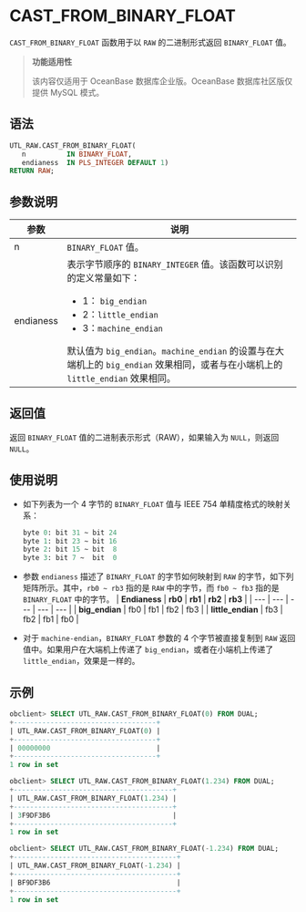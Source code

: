 # CAST_FROM_BINARY_FLOAT 

`CAST_FROM_BINARY_FLOAT` 函数用于以 `RAW` 的二进制形式返回 `BINARY_FLOAT` 值。

>**功能适用性**
>
>该内容仅适用于 OceanBase 数据库企业版。OceanBase 数据库社区版仅提供 MySQL 模式。

## 语法

```sql
UTL_RAW.CAST_FROM_BINARY_FLOAT(
   n          IN BINARY_FLOAT,
   endianess  IN PLS_INTEGER DEFAULT 1) 
RETURN RAW;
```

## 参数说明
| **参数** | **说明** |
| --- | --- |
| n | `BINARY_FLOAT` 值。 |
| endianess | 表示字节顺序的 `BINARY_INTEGER` 值。该函数可以识别的定义常量如下：<ul><li> 1： `big_endian` </li> <li>  2：`little_endian` </li> <li> 3：`machine_endian` </li></ul> 默认值为  `big_endian`。`machine_endian` 的设置与在大端机上的 `big_endian` 效果相同，或者与在小端机上的 ` little_endian` 效果相同。 |

## 返回值

返回 `BINARY_FLOAT` 值的二进制表示形式（RAW），如果输入为 `NULL`，则返回 `NULL`。

## 使用说明

- 如下列表为一个 4 字节的 `BINARY_FLOAT` 值与 IEEE 754 单精度格式的映射关系：
   ```sql
   byte 0: bit 31 ~ bit 24
   byte 1: bit 23 ~ bit 16
   byte 2: bit 15 ~ bit  8
   byte 3: bit 7 ~  bit  0
   ```

- 参数 `endianess` 描述了 `BINARY_FLOAT` 的字节如何映射到 `RAW` 的字节，如下列矩阵所示。其中，`rb0 ~ rb3` 指的是 `RAW` 中的字节，而 `fb0 ~ fb3` 指的是 `BINARY_FLOAT` 中的字节。
   | **Endianess** | **rb0** | **rb1** | **rb2** | **rb3** |
   | --- | --- | --- | --- | --- |
   | **big_endian** | fb0 | fb1 | fb2 | fb3 |
   | **little_endian** | fb3 | fb2 | fb1 | fb0 |

- 对于 `machine-endian`，`BINARY_FLOAT` 参数的 4 个字节被直接复制到 `RAW` 返回值中。如果用户在大端机上传递了 `big_endian`，或者在小端机上传递了` little_endian`，效果是一样的。
  
## 示例
```sql
obclient> SELECT UTL_RAW.CAST_FROM_BINARY_FLOAT(0) FROM DUAL;
+-----------------------------------+
| UTL_RAW.CAST_FROM_BINARY_FLOAT(0) |
+-----------------------------------+
| 00000000                          |
+-----------------------------------+
1 row in set 

obclient> SELECT UTL_RAW.CAST_FROM_BINARY_FLOAT(1.234) FROM DUAL;
+---------------------------------------+
| UTL_RAW.CAST_FROM_BINARY_FLOAT(1.234) |
+---------------------------------------+
| 3F9DF3B6                              |
+---------------------------------------+
1 row in set 

obclient> SELECT UTL_RAW.CAST_FROM_BINARY_FLOAT(-1.234) FROM DUAL;
+----------------------------------------+
| UTL_RAW.CAST_FROM_BINARY_FLOAT(-1.234) |
+----------------------------------------+
| BF9DF3B6                               |
+----------------------------------------+
1 row in set
```
